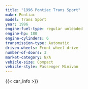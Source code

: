 ```yaml
---
title: "1996 Pontiac Trans Sport"
make: Pontiac
model: Trans Sport
year: 1996
engine-fuel-type: regular unleaded
engine-hp: 180
engine-cylinders: 6
transmission-type: Automatic
driven-wheels: Front wheel drive
number-of-doors: 3
market-category: N/A
vehicle-size: Compact
vehicle-style: Passenger Minivan
---
```


{{< car_info >}}
